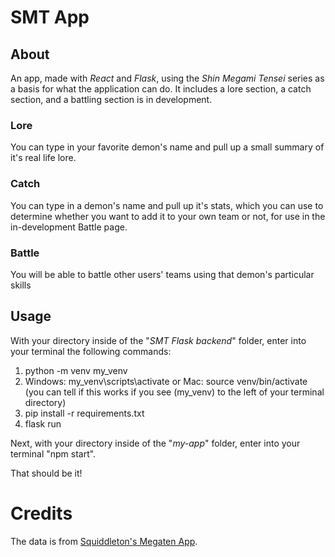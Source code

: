 # SMT App
## About
An app, made with *React* and *Flask*, using the *Shin Megami Tensei* series as a basis for what the application can do. It includes a lore section, a catch section, and a battling section is in development.

### Lore
You can type in your favorite demon's name and pull up a small summary of it's real life lore. 



### Catch
You can type in a demon's name and pull up it's stats, which you can use to determine whether you want to add it to your own team or not, for use in the in-development Battle page.

### Battle
You will be able to battle other users' teams using that demon's particular skills

## Usage

With your directory inside of the "*SMT Flask backend*" folder, enter into your terminal the following commands:

<ol>
<li> python -m venv my_venv
<li> Windows: my_venv\scripts\activate or Mac: source venv/bin/activate (you can tell if this works if you see (my_venv) to the left of your terminal directory)
<li> pip install -r requirements.txt
<li> flask run
</ol>






Next, with your directory inside of the "*my-app*" folder, enter into your terminal "npm start".

That should be it!

# Credits
The data is from [Squiddleton's Megaten App](https://github.com/Squiddleton/Megaten).

